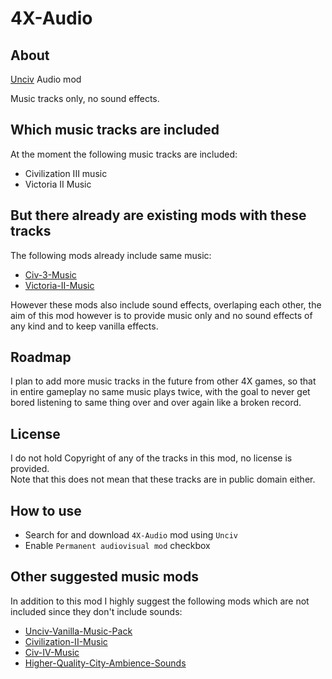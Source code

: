 
# 4X-Audio

## About

[Unciv](https://github.com/yairm210/Unciv) Audio mod

Music tracks only, no sound effects.

## Which music tracks are included

At the moment the following music tracks are included:

- Civilization III music
- Victoria II Music

## But there already are existing mods with these tracks

The following mods already include same music:

- [Civ-3-Music](https://github.com/RobLoach/Civ-3-Music)
- [Victoria-II-Music](https://github.com/Caballero-Arepa/Victoria-II-Music)

However these mods also include sound effects, overlaping each other, the aim of this mod however is
to provide music only and no sound effects of any kind and to keep vanilla effects.

## Roadmap

I plan to add more music tracks in the future from other 4X games, so that in entire gameplay
no same music plays twice, with the goal to never get bored listening to same thing over
and over again like a broken record.

## License

I do not hold Copyright of any of the tracks in this mod, no license is provided.</br>
Note that this does not mean that these tracks are in public domain either.

## How to use

- Search for and download `4X-Audio` mod using `Unciv`
- Enable `Permanent audiovisual mod` checkbox

## Other suggested music mods

In addition to this mod I highly suggest the following mods which are not included since they don't
include sounds:

- [Unciv-Vanilla-Music-Pack](https://github.com/NoviceCoder2000/Unciv-Vanilla-Music-Pack)
- [Civilization-II-Music](https://github.com/twilightrazor/Civilization-II-Music)
- [Civ-IV-Music](https://github.com/RobLoach/Civ-IV-Music)
- [Higher-Quality-City-Ambience-Sounds](https://github.com/alexban01/Higher-Quality-City-Ambience-Sounds)
